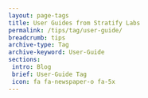 ```yaml
---
layout: page-tags
title: User Guides from Stratify Labs
permalink: /tips/tag/user-guide/
breadcrumb: tips
archive-type: Tag
archive-keyword: User-Guide
sections:
 intro: Blog
 brief: User-Guide Tag
 icon: fa fa-newspaper-o fa-5x
---
```

